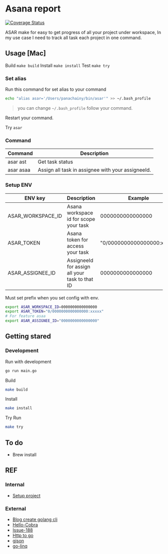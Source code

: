 # Asana report

[![Coverage Status](https://coveralls.io/repos/github/panachainy/asana-report/badge.svg?branch=main)](https://coveralls.io/github/panachainy/asana-report?branch=main)

ASAR make for easy to get progress of all your project under workspace, In my use case I need to track all task each project in one command.

## Usage [Mac]

Build `make build`
Install `make install`
Test `make try`

### Set alias

Run this command for set alias to your command

```sh
echo "alias asar='/Users/panachainy/bin/asar'" >> ~/.bash_profile
```

> you can change `~/.bash_profile` follow your command.

Restart your command.

Try `asar`

### Command

| Command   | Description                                       |
| --------- | ------------------------------------------------- |
| asar ast  | Get task status                                   |
| asar asaa | Assign all task in assignee with your assigneeId. |

### Setup ENV

| ENV key           | Description                                    | Example                    | Remark                                                                                       |
| ----------------- | ---------------------------------------------- | -------------------------- | -------------------------------------------------------------------------------------------- |
| ASAR_WORKSPACE_ID | Asana workspace id for scope your task         | 0000000000000000           | [API check workspaceId from your account](https://app.asana.com/api/1.0/workspaces)          |
| ASAR_TOKEN        | Asana token for access your task               | "0/0000000000000000:xxxxx" | [Create your personal token](https://app.asana.com/0/developer-console)                      |
| ASAR_ASSIGNEE_ID  | AssigneeId for assign all your task to that ID | 0000000000000000           | You can get from ASAR_TOKEN in `"0/0000000000000000:xxxxx"` at `0000000000000000` is your id |

Must set prefix when you set config with env.

```sh
export ASAR_WORKSPACE_ID=0000000000000000
export ASAR_TOKEN="0/0000000000000000:xxxxx"
# For feature asaa
export ASAR_ASSIGNEE_ID="0000000000000000"
```

## Getting stared

### Development

Run with development

```sh
go run main.go
```

Build

```sh
make build
```

Install

```sh
make install
```

Try Run

```sh
make try
```

## To do

- Brew install

## REF

### Internal

- [Setup project](docs/setup-project.md)

### External

- [Blog create golang cli](https://sbstjn.com/blog/create-golang-cli-application-with-cobra-and-goxc/)
- [Hello-Cobra](https://github.com/KEINOS/Hello-Cobra)
- [Issue-188](https://github.com/spf13/viper/issues/188#issuecomment-399884438)
- [Http to go](https://mholt.github.io/curl-to-go/)
- [gjson](https://github.com/tidwall/gjson)
- [go-linq](https://github.com/ahmetb/go-linq)
